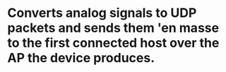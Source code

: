 # Converts analog signals to UDP packets and sends them 'en masse to the first connected host over the AP the device produces.
